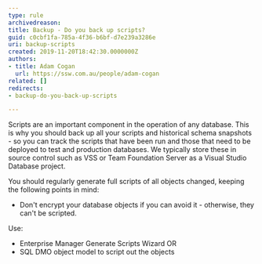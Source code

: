 ```yaml
---
type: rule
archivedreason: 
title: Backup - Do you back up scripts?
guid: c0cbf1fa-785a-4f36-b6bf-d7e239a3286e
uri: backup-scripts
created: 2019-11-20T18:42:30.0000000Z
authors:
- title: Adam Cogan
  url: https://ssw.com.au/people/adam-cogan
related: []
redirects:
- backup-do-you-back-up-scripts

---
```


Scripts are an important component in the operation of any database. This is why you should back up all your scripts and historical schema snapshots - so you can track the scripts that have been run and those that need to be deployed to test and production databases. We typically store these in source control such as VSS or Team Foundation Server as a Visual Studio Database project.

<!--endintro-->

You should regularly generate full scripts of all objects changed, keeping the following points in mind:

* Don't encrypt your database objects if you can avoid it - otherwise, they can't be scripted.

Use:

* Enterprise Manager Generate Scripts Wizard OR
* SQL DMO object model to script out the objects
